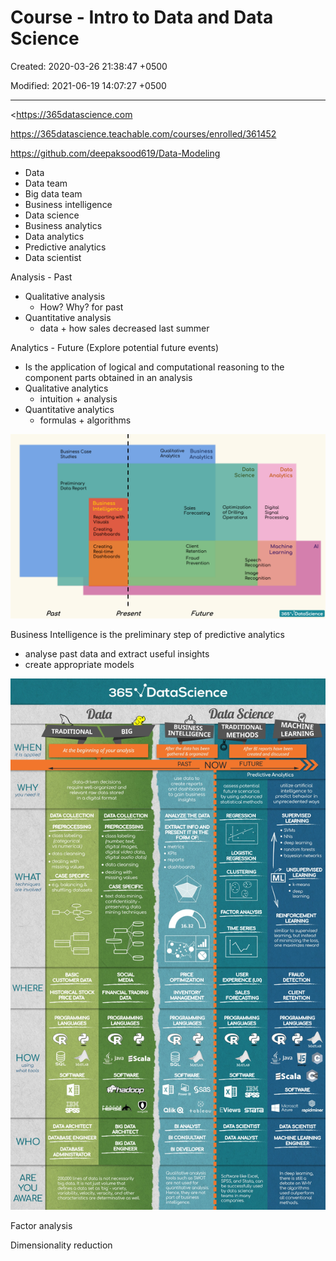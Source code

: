 # Course - Intro to Data and Data Science

Created: 2020-03-26 21:38:47 +0500

Modified: 2021-06-19 14:07:27 +0500

---

<https://365datascience.com

<https://365datascience.teachable.com/courses/enrolled/361452>

<https://github.com/deepaksood619/Data-Modeling>


-   Data
-   Data team
-   Big data team
-   Business intelligence
-   Data science
-   Business analytics
-   Data analytics
-   Predictive analytics
-   Data scientist

Analysis - Past
-   Qualitative analysis
    -   How? Why? for past
-   Quantitative analysis
    -   data + how sales decreased last summer

Analytics - Future (Explore potential future events)
-   Is the application of logical and computational reasoning to the component parts obtained in an analysis
-   Qualitative analytics
    -   intuition + analysis
-   Quantitative analytics
    -   formulas + algorithms

![image](media/Course---Intro-to-Data-and-Data-Science-image1.png)

Business Intelligence is the preliminary step of predictive analytics
-   analyse past data and extract useful insights
-   create appropriate models

![image](media/Course---Intro-to-Data-and-Data-Science-image2.jpeg)

Factor analysis

Dimensionality reduction


